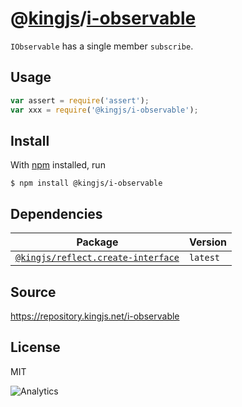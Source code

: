 # @[kingjs][@kingjs]/[i-observable][ns0]
`IObservable` has a single member `subscribe`.
## Usage
```js
var assert = require('assert');
var xxx = require('@kingjs/i-observable');
```






## Install
With [npm](https://npmjs.org/) installed, run
```
$ npm install @kingjs/i-observable
```
## Dependencies
|Package|Version|
|---|---|
|[`@kingjs/reflect.create-interface`](https://www.npmjs.com/package/@kingjs/reflect.create-interface)|`latest`|
## Source
https://repository.kingjs.net/i-observable
## License
MIT

![Analytics](https://analytics.kingjs.net/i-observable)

[@kingjs]: https://www.npmjs.com/package/kingjs
[ns0]: https://www.npmjs.com/package/@kingjs/i-observable
